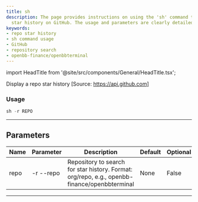 ```yaml
---
title: sh
description: The page provides instructions on using the 'sh' command to view a repository's
  star history on GitHub. The usage and parameters are clearly detailed.
keywords:
- repo star history
- sh command usage
- GitHub
- repository search
- openbb-finance/openbbterminal
---
```


import HeadTitle from '@site/src/components/General/HeadTitle.tsx';

<HeadTitle title="alt /oss/sh - Reference | OpenBB Terminal Docs" />

Display a repo star history [Source: https://api.github.com]

### Usage

```python wordwrap
sh -r REPO
```

---

## Parameters

| Name | Parameter | Description | Default | Optional | Choices |
| ---- | --------- | ----------- | ------- | -------- | ------- |
| repo | -r  --repo | Repository to search for star history. Format: org/repo, e.g., openbb-finance/openbbterminal | None | False | None |

---

